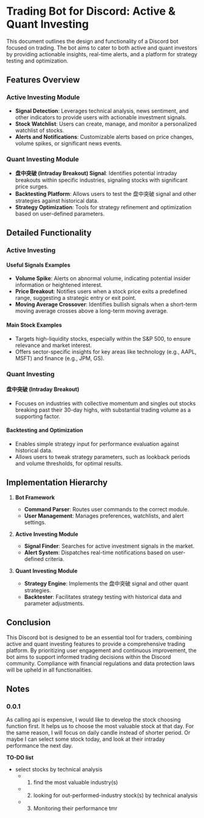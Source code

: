 # Trading Bot for Discord: Active & Quant Investing

This document outlines the design and functionality of a Discord bot focused on trading. The bot aims to cater to both active and quant investors by providing actionable insights, real-time alerts, and a platform for strategy testing and optimization.

## Features Overview

### Active Investing Module

- **Signal Detection**: Leverages technical analysis, news sentiment, and other indicators to provide users with actionable investment signals.
- **Stock Watchlist**: Users can create, manage, and monitor a personalized watchlist of stocks.
- **Alerts and Notifications**: Customizable alerts based on price changes, volume spikes, or significant news events.

### Quant Investing Module

- **盘中突破 (Intraday Breakout) Signal**: Identifies potential intraday breakouts within specific industries, signaling stocks with significant price surges.
- **Backtesting Platform**: Allows users to test the 盘中突破 signal and other strategies against historical data.
- **Strategy Optimization**: Tools for strategy refinement and optimization based on user-defined parameters.

## Detailed Functionality

### Active Investing

#### Useful Signals Examples

- **Volume Spike**: Alerts on abnormal volume, indicating potential insider information or heightened interest.
- **Price Breakout**: Notifies users when a stock price exits a predefined range, suggesting a strategic entry or exit point.
- **Moving Average Crossover**: Identifies bullish signals when a short-term moving average crosses above a long-term moving average.

#### Main Stock Examples

- Targets high-liquidity stocks, especially within the S&P 500, to ensure relevance and market interest.
- Offers sector-specific insights for key areas like technology (e.g., AAPL, MSFT) and finance (e.g., JPM, GS).

### Quant Investing

#### 盘中突破 (Intraday Breakout)

- Focuses on industries with collective momentum and singles out stocks breaking past their 30-day highs, with substantial trading volume as a supporting factor.

#### Backtesting and Optimization

- Enables simple strategy input for performance evaluation against historical data.
- Allows users to tweak strategy parameters, such as lookback periods and volume thresholds, for optimal results.

## Implementation Hierarchy

1. **Bot Framework**
   - **Command Parser**: Routes user commands to the correct module.
   - **User Management**: Manages preferences, watchlists, and alert settings.

2. **Active Investing Module**
   - **Signal Finder**: Searches for active investment signals in the market.
   - **Alert System**: Dispatches real-time notifications based on user-defined criteria.

3. **Quant Investing Module**
   - **Strategy Engine**: Implements the 盘中突破 signal and other quant strategies.
   - **Backtester**: Facilitates strategy testing with historical data and parameter adjustments.

## Conclusion

This Discord bot is designed to be an essential tool for traders, combining active and quant investing features to provide a comprehensive trading platform. By prioritizing user engagement and continuous improvement, the bot aims to support informed trading decisions within the Discord community. Compliance with financial regulations and data protection laws will be upheld in all functionalities.

## Notes

### 0.0.1
As calling api is expensive, I would like to develop the stock choosing function first. It helps us to choose the most valuable stock at that day.
For the same reason, I will focus on daily candle instead of shorter period. Or maybe I can select some stock today, and look at their intraday performance the next day.

**TO-DO list**
 - select stocks by technical analysis
   - 1. find the most valuable industry(s)
   - 2. looking for out-performed-industry stock(s) by technical analysis
   - 3. Monitoring their performance tmr